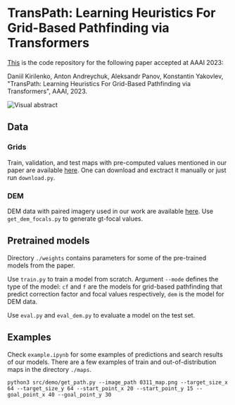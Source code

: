 # TransPath: Learning Heuristics For Grid-Based Pathfinding via Transformers
[This](https://github.com/AIRI-Institute/TransPath) is the code repository for the following paper accepted at AAAI 2023: 

Daniil Kirilenko, Anton Andreychuk, Aleksandr Panov, Konstantin Yakovlev, "TransPath: Learning Heuristics For Grid-Based Pathfinding via Transformers", AAAI, 2023.

![Visual abstract](images/visual_abstract.png)

## Data
### Grids
Train, validation, and test maps with pre-computed values mentioned in our paper are available [here](https://disk.yandex.ru/d/xLeW_jrUpTVnCA). One can download and exctract it manually or just run `download.py`.

### DEM
DEM data with paired imagery used in our work are available [here](https://disk.yandex.ru/d/LIMbKd4AZPEUdA). Use `get_dem_focals.py` to generate gt-focal values. 

## Pretrained models
Directory `./weights` contains parameters for some of the pre-trained models from the paper.

Use `train.py` to train a model from scratch. Argument `--mode` defines the type of the model: `cf` and `f` are the models for grid-based pathfinding that predict correction factor and focal values respectively, `dem` is the model for DEM data.

Use `eval.py` and `eval_dem.py` to evaluate a model on the test set.

## Examples
Check `example.ipynb` for some examples of predictions and search results of our models. There are a few examples of train and out-of-distribution maps in the directory `./maps`.

`python3 src/demo/get_path.py --image_path 0311_map.png --target_size_x 64 --target_size_y 64 --start_point_x 20 --start_point_y 15 --goal_point_x 40 --goal_point_y 30`
